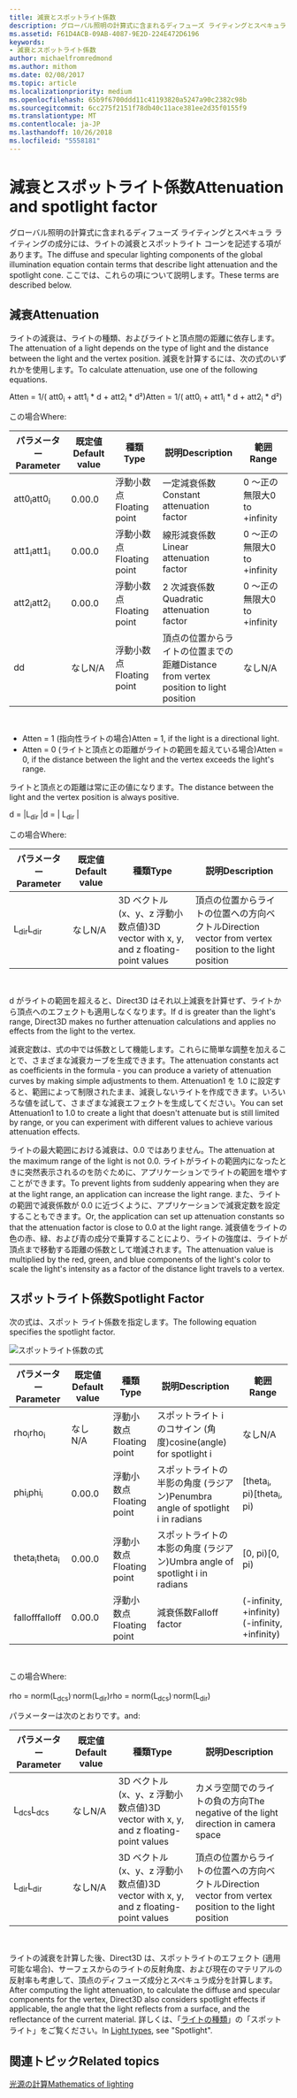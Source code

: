 ```yaml
---
title: 減衰とスポットライト係数
description: グローバル照明の計算式に含まれるディフューズ ライティングとスペキュラ ライティングの成分には、ライトの減衰とスポットライト コーンを記述する項があります。
ms.assetid: F61D4ACB-09AB-4087-9E2D-224E472D6196
keywords:
- 減衰とスポットライト係数
author: michaelfromredmond
ms.author: mithom
ms.date: 02/08/2017
ms.topic: article
ms.localizationpriority: medium
ms.openlocfilehash: 65b9f6700ddd11c41193820a5247a90c2382c98b
ms.sourcegitcommit: 6cc275f2151f78db40c11ace381ee2d35f0155f9
ms.translationtype: MT
ms.contentlocale: ja-JP
ms.lasthandoff: 10/26/2018
ms.locfileid: "5558181"
---
```

# <a name="attenuation-and-spotlight-factor"></a><span data-ttu-id="9e003-104">減衰とスポットライト係数</span><span class="sxs-lookup"><span data-stu-id="9e003-104">Attenuation and spotlight factor</span></span>


<span data-ttu-id="9e003-105">グローバル照明の計算式に含まれるディフューズ ライティングとスペキュラ ライティングの成分には、ライトの減衰とスポットライト コーンを記述する項があります。</span><span class="sxs-lookup"><span data-stu-id="9e003-105">The diffuse and specular lighting components of the global illumination equation contain terms that describe light attenuation and the spotlight cone.</span></span> <span data-ttu-id="9e003-106">ここでは、これらの項について説明します。</span><span class="sxs-lookup"><span data-stu-id="9e003-106">These terms are described below.</span></span>

## <a name="span-idattenuationspanspan-idattenuationspanspan-idattenuationspanattenuation"></a><span data-ttu-id="9e003-107"><span id="Attenuation"></span><span id="attenuation"></span><span id="ATTENUATION"></span>減衰</span><span class="sxs-lookup"><span data-stu-id="9e003-107"><span id="Attenuation"></span><span id="attenuation"></span><span id="ATTENUATION"></span>Attenuation</span></span>


<span data-ttu-id="9e003-108">ライトの減衰は、ライトの種類、およびライトと頂点間の距離に依存します。</span><span class="sxs-lookup"><span data-stu-id="9e003-108">The attenuation of a light depends on the type of light and the distance between the light and the vertex position.</span></span> <span data-ttu-id="9e003-109">減衰を計算するには、次の式のいずれかを使用します。</span><span class="sxs-lookup"><span data-stu-id="9e003-109">To calculate attenuation, use one of the following equations.</span></span>

<span data-ttu-id="9e003-110">Atten = 1/( att0<sub>i</sub> + att1<sub>i</sub> \* d + att2<sub>i</sub> \* d²)</span><span class="sxs-lookup"><span data-stu-id="9e003-110">Atten = 1/( att0<sub>i</sub> + att1<sub>i</sub> \* d + att2<sub>i</sub> \* d²)</span></span>

<span data-ttu-id="9e003-111">この場合</span><span class="sxs-lookup"><span data-stu-id="9e003-111">Where:</span></span>

| <span data-ttu-id="9e003-112">パラメーター</span><span class="sxs-lookup"><span data-stu-id="9e003-112">Parameter</span></span>        | <span data-ttu-id="9e003-113">既定値</span><span class="sxs-lookup"><span data-stu-id="9e003-113">Default value</span></span> | <span data-ttu-id="9e003-114">種類</span><span class="sxs-lookup"><span data-stu-id="9e003-114">Type</span></span>           | <span data-ttu-id="9e003-115">説明</span><span class="sxs-lookup"><span data-stu-id="9e003-115">Description</span></span>                                     | <span data-ttu-id="9e003-116">範囲</span><span class="sxs-lookup"><span data-stu-id="9e003-116">Range</span></span>          |
|------------------|---------------|----------------|-------------------------------------------------|----------------|
| <span data-ttu-id="9e003-117">att0<sub>i</sub></span><span class="sxs-lookup"><span data-stu-id="9e003-117">att0<sub>i</sub></span></span> | <span data-ttu-id="9e003-118">0.0</span><span class="sxs-lookup"><span data-stu-id="9e003-118">0.0</span></span>           | <span data-ttu-id="9e003-119">浮動小数点</span><span class="sxs-lookup"><span data-stu-id="9e003-119">Floating point</span></span> | <span data-ttu-id="9e003-120">一定減衰係数</span><span class="sxs-lookup"><span data-stu-id="9e003-120">Constant attenuation factor</span></span>                     | <span data-ttu-id="9e003-121">0 ～正の無限大</span><span class="sxs-lookup"><span data-stu-id="9e003-121">0 to +infinity</span></span> |
| <span data-ttu-id="9e003-122">att1<sub>i</sub></span><span class="sxs-lookup"><span data-stu-id="9e003-122">att1<sub>i</sub></span></span> | <span data-ttu-id="9e003-123">0.0</span><span class="sxs-lookup"><span data-stu-id="9e003-123">0.0</span></span>           | <span data-ttu-id="9e003-124">浮動小数点</span><span class="sxs-lookup"><span data-stu-id="9e003-124">Floating point</span></span> | <span data-ttu-id="9e003-125">線形減衰係数</span><span class="sxs-lookup"><span data-stu-id="9e003-125">Linear attenuation factor</span></span>                       | <span data-ttu-id="9e003-126">0 ～正の無限大</span><span class="sxs-lookup"><span data-stu-id="9e003-126">0 to +infinity</span></span> |
| <span data-ttu-id="9e003-127">att2<sub>i</sub></span><span class="sxs-lookup"><span data-stu-id="9e003-127">att2<sub>i</sub></span></span> | <span data-ttu-id="9e003-128">0.0</span><span class="sxs-lookup"><span data-stu-id="9e003-128">0.0</span></span>           | <span data-ttu-id="9e003-129">浮動小数点</span><span class="sxs-lookup"><span data-stu-id="9e003-129">Floating point</span></span> | <span data-ttu-id="9e003-130">2 次減衰係数</span><span class="sxs-lookup"><span data-stu-id="9e003-130">Quadratic attenuation factor</span></span>                    | <span data-ttu-id="9e003-131">0 ～正の無限大</span><span class="sxs-lookup"><span data-stu-id="9e003-131">0 to +infinity</span></span> |
| <span data-ttu-id="9e003-132">d</span><span class="sxs-lookup"><span data-stu-id="9e003-132">d</span></span>                | <span data-ttu-id="9e003-133">なし</span><span class="sxs-lookup"><span data-stu-id="9e003-133">N/A</span></span>           | <span data-ttu-id="9e003-134">浮動小数点</span><span class="sxs-lookup"><span data-stu-id="9e003-134">Floating point</span></span> | <span data-ttu-id="9e003-135">頂点の位置からライトの位置までの距離</span><span class="sxs-lookup"><span data-stu-id="9e003-135">Distance from vertex position to light position</span></span> | <span data-ttu-id="9e003-136">なし</span><span class="sxs-lookup"><span data-stu-id="9e003-136">N/A</span></span>            |

 

-   <span data-ttu-id="9e003-137">Atten = 1 (指向性ライトの場合)</span><span class="sxs-lookup"><span data-stu-id="9e003-137">Atten = 1, if the light is a directional light.</span></span>
-   <span data-ttu-id="9e003-138">Atten = 0 (ライトと頂点との距離がライトの範囲を超えている場合)</span><span class="sxs-lookup"><span data-stu-id="9e003-138">Atten = 0, if the distance between the light and the vertex exceeds the light's range.</span></span>

<span data-ttu-id="9e003-139">ライトと頂点との距離は常に正の値になります。</span><span class="sxs-lookup"><span data-stu-id="9e003-139">The distance between the light and the vertex position is always positive.</span></span>

<span data-ttu-id="9e003-140">d = |L<sub>dir</sub> |</span><span class="sxs-lookup"><span data-stu-id="9e003-140">d = | L<sub>dir</sub> |</span></span>

<span data-ttu-id="9e003-141">この場合</span><span class="sxs-lookup"><span data-stu-id="9e003-141">Where:</span></span>

| <span data-ttu-id="9e003-142">パラメーター</span><span class="sxs-lookup"><span data-stu-id="9e003-142">Parameter</span></span>       | <span data-ttu-id="9e003-143">既定値</span><span class="sxs-lookup"><span data-stu-id="9e003-143">Default value</span></span> | <span data-ttu-id="9e003-144">種類</span><span class="sxs-lookup"><span data-stu-id="9e003-144">Type</span></span>                                             | <span data-ttu-id="9e003-145">説明</span><span class="sxs-lookup"><span data-stu-id="9e003-145">Description</span></span>                                                 |
|-----------------|---------------|--------------------------------------------------|-------------------------------------------------------------|
| <span data-ttu-id="9e003-146">L<sub>dir</sub></span><span class="sxs-lookup"><span data-stu-id="9e003-146">L<sub>dir</sub></span></span> | <span data-ttu-id="9e003-147">なし</span><span class="sxs-lookup"><span data-stu-id="9e003-147">N/A</span></span>           | <span data-ttu-id="9e003-148">3D ベクトル (x、y、z 浮動小数点値)</span><span class="sxs-lookup"><span data-stu-id="9e003-148">3D vector with x, y, and z floating-point values</span></span> | <span data-ttu-id="9e003-149">頂点の位置からライトの位置への方向ベクトル</span><span class="sxs-lookup"><span data-stu-id="9e003-149">Direction vector from vertex position to the light position</span></span> |

 

<span data-ttu-id="9e003-150">d がライトの範囲を超えると、Direct3D はそれ以上減衰を計算せず、ライトから頂点へのエフェクトも適用しなくなります。</span><span class="sxs-lookup"><span data-stu-id="9e003-150">If d is greater than the light's range, Direct3D makes no further attenuation calculations and applies no effects from the light to the vertex.</span></span>

<span data-ttu-id="9e003-151">減衰定数は、式の中では係数として機能します。これらに簡単な調整を加えることで、さまざまな減衰カーブを生成できます。</span><span class="sxs-lookup"><span data-stu-id="9e003-151">The attenuation constants act as coefficients in the formula - you can produce a variety of attenuation curves by making simple adjustments to them.</span></span> <span data-ttu-id="9e003-152">Attenuation1 を 1.0 に設定すると、範囲によって制限されたまま、減衰しないライトを作成できます。いろいろな値を試して、さまざまな減衰エフェクトを生成してください。</span><span class="sxs-lookup"><span data-stu-id="9e003-152">You can set Attenuation1 to 1.0 to create a light that doesn't attenuate but is still limited by range, or you can experiment with different values to achieve various attenuation effects.</span></span>

<span data-ttu-id="9e003-153">ライトの最大範囲における減衰は、0.0 ではありません。</span><span class="sxs-lookup"><span data-stu-id="9e003-153">The attenuation at the maximum range of the light is not 0.0.</span></span> <span data-ttu-id="9e003-154">ライトがライトの範囲内になったときに突然表示されるのを防ぐために、アプリケーションでライトの範囲を増やすことができます。</span><span class="sxs-lookup"><span data-stu-id="9e003-154">To prevent lights from suddenly appearing when they are at the light range, an application can increase the light range.</span></span> <span data-ttu-id="9e003-155">また、ライトの範囲で減衰係数が 0.0 に近づくように、アプリケーションで減衰定数を設定することもできます。</span><span class="sxs-lookup"><span data-stu-id="9e003-155">Or, the application can set up attenuation constants so that the attenuation factor is close to 0.0 at the light range.</span></span> <span data-ttu-id="9e003-156">減衰値をライトの色の赤、緑、および青の成分で乗算することにより、ライトの強度は、ライトが頂点まで移動する距離の係数として増減されます。</span><span class="sxs-lookup"><span data-stu-id="9e003-156">The attenuation value is multiplied by the red, green, and blue components of the light's color to scale the light's intensity as a factor of the distance light travels to a vertex.</span></span>

## <a name="span-idspotlight-factorspanspan-idspotlight-factorspanspan-idspotlight-factorspanspotlight-factor"></a><span data-ttu-id="9e003-157"><span id="Spotlight-Factor"></span><span id="spotlight-factor"></span><span id="SPOTLIGHT-FACTOR"></span>スポットライト係数</span><span class="sxs-lookup"><span data-stu-id="9e003-157"><span id="Spotlight-Factor"></span><span id="spotlight-factor"></span><span id="SPOTLIGHT-FACTOR"></span>Spotlight Factor</span></span>


<span data-ttu-id="9e003-158">次の式は、スポット ライト係数を指定します。</span><span class="sxs-lookup"><span data-stu-id="9e003-158">The following equation specifies the spotlight factor.</span></span>

![スポットライト係数の式](images/dx8light9.png)

| <span data-ttu-id="9e003-160">パラメーター</span><span class="sxs-lookup"><span data-stu-id="9e003-160">Parameter</span></span>         | <span data-ttu-id="9e003-161">既定値</span><span class="sxs-lookup"><span data-stu-id="9e003-161">Default value</span></span> | <span data-ttu-id="9e003-162">種類</span><span class="sxs-lookup"><span data-stu-id="9e003-162">Type</span></span>           | <span data-ttu-id="9e003-163">説明</span><span class="sxs-lookup"><span data-stu-id="9e003-163">Description</span></span>                              | <span data-ttu-id="9e003-164">範囲</span><span class="sxs-lookup"><span data-stu-id="9e003-164">Range</span></span>                    |
|-------------------|---------------|----------------|------------------------------------------|--------------------------|
| <span data-ttu-id="9e003-165">rho<sub>i</sub></span><span class="sxs-lookup"><span data-stu-id="9e003-165">rho<sub>i</sub></span></span>   | <span data-ttu-id="9e003-166">なし</span><span class="sxs-lookup"><span data-stu-id="9e003-166">N/A</span></span>           | <span data-ttu-id="9e003-167">浮動小数点</span><span class="sxs-lookup"><span data-stu-id="9e003-167">Floating point</span></span> | <span data-ttu-id="9e003-168">スポットライト i のコサイン (角度)</span><span class="sxs-lookup"><span data-stu-id="9e003-168">cosine(angle) for spotlight i</span></span>            | <span data-ttu-id="9e003-169">なし</span><span class="sxs-lookup"><span data-stu-id="9e003-169">N/A</span></span>                      |
| <span data-ttu-id="9e003-170">phi<sub>i</sub></span><span class="sxs-lookup"><span data-stu-id="9e003-170">phi<sub>i</sub></span></span>   | <span data-ttu-id="9e003-171">0.0</span><span class="sxs-lookup"><span data-stu-id="9e003-171">0.0</span></span>           | <span data-ttu-id="9e003-172">浮動小数点</span><span class="sxs-lookup"><span data-stu-id="9e003-172">Floating point</span></span> | <span data-ttu-id="9e003-173">スポットライトの半影の角度 (ラジアン)</span><span class="sxs-lookup"><span data-stu-id="9e003-173">Penumbra angle of spotlight i in radians</span></span> | <span data-ttu-id="9e003-174">\[theta<sub>i</sub>, pi)</span><span class="sxs-lookup"><span data-stu-id="9e003-174">\[theta<sub>i</sub>, pi)</span></span> |
| <span data-ttu-id="9e003-175">theta<sub>i</sub></span><span class="sxs-lookup"><span data-stu-id="9e003-175">theta<sub>i</sub></span></span> | <span data-ttu-id="9e003-176">0.0</span><span class="sxs-lookup"><span data-stu-id="9e003-176">0.0</span></span>           | <span data-ttu-id="9e003-177">浮動小数点</span><span class="sxs-lookup"><span data-stu-id="9e003-177">Floating point</span></span> | <span data-ttu-id="9e003-178">スポットライトの本影の角度 (ラジアン)</span><span class="sxs-lookup"><span data-stu-id="9e003-178">Umbra angle of spotlight i in radians</span></span>    | <span data-ttu-id="9e003-179">\[0, pi)</span><span class="sxs-lookup"><span data-stu-id="9e003-179">\[0, pi)</span></span>                 |
| <span data-ttu-id="9e003-180">falloff</span><span class="sxs-lookup"><span data-stu-id="9e003-180">falloff</span></span>           | <span data-ttu-id="9e003-181">0.0</span><span class="sxs-lookup"><span data-stu-id="9e003-181">0.0</span></span>           | <span data-ttu-id="9e003-182">浮動小数点</span><span class="sxs-lookup"><span data-stu-id="9e003-182">Floating point</span></span> | <span data-ttu-id="9e003-183">減衰係数</span><span class="sxs-lookup"><span data-stu-id="9e003-183">Falloff factor</span></span>                           | <span data-ttu-id="9e003-184">(-infinity, +infinity)</span><span class="sxs-lookup"><span data-stu-id="9e003-184">(-infinity, +infinity)</span></span>   |

 

<span data-ttu-id="9e003-185">この場合</span><span class="sxs-lookup"><span data-stu-id="9e003-185">Where:</span></span>

<span data-ttu-id="9e003-186">rho = norm(L<sub>dcs</sub>)<sup>.</sup>norm(L<sub>dir</sub>)</span><span class="sxs-lookup"><span data-stu-id="9e003-186">rho = norm(L<sub>dcs</sub>)<sup>.</sup>norm(L<sub>dir</sub>)</span></span>

<span data-ttu-id="9e003-187">パラメーターは次のとおりです。</span><span class="sxs-lookup"><span data-stu-id="9e003-187">and:</span></span>

| <span data-ttu-id="9e003-188">パラメーター</span><span class="sxs-lookup"><span data-stu-id="9e003-188">Parameter</span></span>       | <span data-ttu-id="9e003-189">既定値</span><span class="sxs-lookup"><span data-stu-id="9e003-189">Default value</span></span> | <span data-ttu-id="9e003-190">種類</span><span class="sxs-lookup"><span data-stu-id="9e003-190">Type</span></span>                                             | <span data-ttu-id="9e003-191">説明</span><span class="sxs-lookup"><span data-stu-id="9e003-191">Description</span></span>                                                 |
|-----------------|---------------|--------------------------------------------------|-------------------------------------------------------------|
| <span data-ttu-id="9e003-192">L<sub>dcs</sub></span><span class="sxs-lookup"><span data-stu-id="9e003-192">L<sub>dcs</sub></span></span> | <span data-ttu-id="9e003-193">なし</span><span class="sxs-lookup"><span data-stu-id="9e003-193">N/A</span></span>           | <span data-ttu-id="9e003-194">3D ベクトル (x、y、z 浮動小数点値)</span><span class="sxs-lookup"><span data-stu-id="9e003-194">3D vector with x, y, and z floating-point values</span></span> | <span data-ttu-id="9e003-195">カメラ空間でのライトの負の方向</span><span class="sxs-lookup"><span data-stu-id="9e003-195">The negative of the light direction in camera space</span></span>         |
| <span data-ttu-id="9e003-196">L<sub>dir</sub></span><span class="sxs-lookup"><span data-stu-id="9e003-196">L<sub>dir</sub></span></span> | <span data-ttu-id="9e003-197">なし</span><span class="sxs-lookup"><span data-stu-id="9e003-197">N/A</span></span>           | <span data-ttu-id="9e003-198">3D ベクトル (x、y、z 浮動小数点値)</span><span class="sxs-lookup"><span data-stu-id="9e003-198">3D vector with x, y, and z floating-point values</span></span> | <span data-ttu-id="9e003-199">頂点の位置からライトの位置への方向ベクトル</span><span class="sxs-lookup"><span data-stu-id="9e003-199">Direction vector from vertex position to the light position</span></span> |

 

<span data-ttu-id="9e003-200">ライトの減衰を計算した後、Direct3D は、スポットライトのエフェクト (適用可能な場合)、サーフェスからのライトの反射角度、および現在のマテリアルの反射率も考慮して、頂点のディフューズ成分とスペキュラ成分を計算します。</span><span class="sxs-lookup"><span data-stu-id="9e003-200">After computing the light attenuation, to calculate the diffuse and specular components for the vertex, Direct3D also considers spotlight effects if applicable, the angle that the light reflects from a surface, and the reflectance of the current material.</span></span> <span data-ttu-id="9e003-201">詳しくは、「[ライトの種類](light-types.md)」の「スポットライト」をご覧ください。</span><span class="sxs-lookup"><span data-stu-id="9e003-201">In [Light types](light-types.md), see "Spotlight".</span></span>

## <a name="span-idrelated-topicsspanrelated-topics"></a><span data-ttu-id="9e003-202"><span id="related-topics"></span>関連トピック</span><span class="sxs-lookup"><span data-stu-id="9e003-202"><span id="related-topics"></span>Related topics</span></span>


[<span data-ttu-id="9e003-203">光源の計算</span><span class="sxs-lookup"><span data-stu-id="9e003-203">Mathematics of lighting</span></span>](mathematics-of-lighting.md)

 

 




